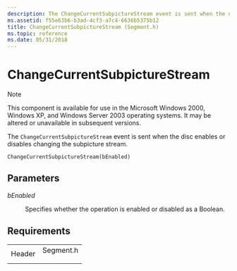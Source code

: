 ```yaml
---
description: The ChangeCurrentSubpictureStream event is sent when the disc enables or disables changing the subpicture stream.
ms.assetid: f55e63b6-b3ad-4cf3-a7c4-6636b5375b12
title: ChangeCurrentSubpictureStream (Segment.h)
ms.topic: reference
ms.date: 05/31/2018
---
```


# ChangeCurrentSubpictureStream

> [!Note]  
> This component is available for use in the Microsoft Windows 2000, Windows XP, and Windows Server 2003 operating systems. It may be altered or unavailable in subsequent versions.

 

The `ChangeCurrentSubpictureStream` event is sent when the disc enables or disables changing the subpicture stream.

``` syntax
ChangeCurrentSubpictureStream(bEnabled)
```

## Parameters

<dl> <dt>

<span id="bEnabled"></span><span id="benabled"></span><span id="BENABLED"></span>*bEnabled*
</dt> <dd>

Specifies whether the operation is enabled or disabled as a Boolean.

</dd> </dl>

## Requirements



|                   |                                                                                      |
|-------------------|--------------------------------------------------------------------------------------|
| Header<br/> | <dl> <dt>Segment.h</dt> </dl> |



 

 




